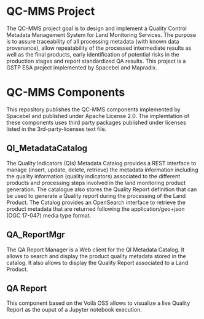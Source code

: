 # QC-MMS Project

The QC-MMS project goal is to design and implement a Quality Control Metadata Management System for Land Monitoring Services.
The purpose is  to assure traceability of all processing metadata (with known data provenance), allow repeatability of the processed intermediate results as well as the final products, 
early identification of potential risks in the production stages and report standardized QA results.
This project is a GSTP ESA project implemented by Spacebel and Mapradix. 

# QC-MMS Components
This repository publishes the QC-MMS components implemented by Spacebel and published under Apache License 2.0. The implemtation of these components uses third party packages published under licenses listed in the 3rd-party-licenses text file.

## QI_MetadataCatalog
The Quality Indicators (QIs)  Metadata Catalog provides a REST interface to manage (insert, update, delete, retrieve) the metadata information including the quality information (quality indicators) 
associated to the different products and processing steps involved in the land monitoring product generation. The catalogue also stores the Quality Report definition that can be used to generate a Quality report during the processing of the Land Product.
The Catalog provides an OpenSearch interface to retrieve the product metadata that are returned following the application/geo+json (OGC 17-047) media type format.

## QA_ReportMgr

The QA Report Manager is a Web client for the QI Metadata Catalog. It allows to search and display the product quality metadata stored in the catalog. 
It also allows to display the Quality Report associated to a Land Product.

## QA Report
This component based on the Voilà OSS allows to visualize a live Quality Report as the ouput of a Jupyter notebook execution.




